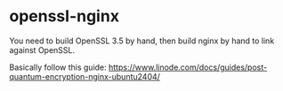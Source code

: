 openssl-nginx
=============

You need to build OpenSSL 3.5 by hand, then build
nginx by hand to link against OpenSSL.

Basically follow this guide:
https://www.linode.com/docs/guides/post-quantum-encryption-nginx-ubuntu2404/
